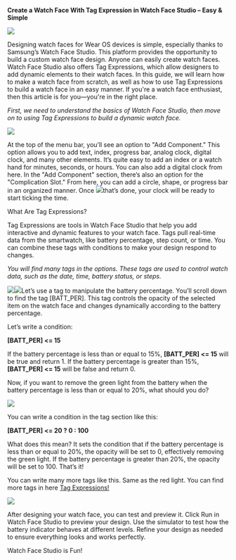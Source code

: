 ﻿
**Create a Watch Face With Tag Expression in Watch Face Studio – Easy & Simple**

![](Aspose.Words.e33cce68-31ca-46de-adeb-dabfc574b291.001.png)

Designing watch faces for Wear OS devices is simple, especially thanks to Samsung’s Watch Face Studio. This platform provides the opportunity to build a custom watch face design. Anyone can easily create watch faces. Watch Face Studio also offers Tag Expressions, which allow designers to add dynamic elements to their watch faces. In this guide, we will learn how to make a watch face from scratch, as well as how to use Tag Expressions to build a watch face in an easy manner. If you're a watch face enthusiast, then this article is for you—you're in the right place.

*First, we need to understand the basics of Watch Face Studio, then move on to using Tag Expressions to build a dynamic watch face.*

![](Aspose.Words.e33cce68-31ca-46de-adeb-dabfc574b291.002.png) 

At the top of the menu bar, you’ll see an option to "Add Component." This option allows you to add text, index, progress bar, analog clock, digital clock, and many other elements. It’s quite easy to add an index or a watch hand for minutes, seconds, or hours. You can also add a digital clock from here. In the "Add Component" section, there’s also an option for the "Complication Slot." From here, you can add a circle, shape, or progress bar in an organized manner. Once ![](Aspose.Words.e33cce68-31ca-46de-adeb-dabfc574b291.003.png)that’s done, your clock will be ready to start ticking the time.

What Are Tag Expressions?

Tag Expressions are tools in Watch Face Studio that help you add interactive and dynamic features to your watch face. Tags pull real-time data from the smartwatch, like battery percentage, step count, or time. You can combine these tags with conditions to make your design respond to changes.

*You will find many tags in the options. These tags are used to control watch data, such as the date, time, battery status, or steps.*

![](Aspose.Words.e33cce68-31ca-46de-adeb-dabfc574b291.004.png)![](Aspose.Words.e33cce68-31ca-46de-adeb-dabfc574b291.005.png)Let’s use a tag to manipulate the battery percentage. You’ll scroll down to find the tag [BATT\_PER]. This tag controls the opacity of the selected item on the watch face and changes dynamically according to the battery percentage.

Let’s write a condition:

**[BATT\_PER] <= 15**

If the battery percentage is less than or equal to 15%, **[BATT\_PER] <= 15** will be true and return 1. If the battery percentage is greater than 15%, **[BATT\_PER] <= 15** will be false and return 0.

Now, if you want to remove the green light from the battery when the battery percentage is less than or equal to 20%, what should you do? 

![](Aspose.Words.e33cce68-31ca-46de-adeb-dabfc574b291.006.png)

You can write a condition in the tag section like this:

**[BATT\_PER] <= 20 ? 0 : 100**

What does this mean? It sets the condition that if the battery percentage is less than or equal to 20%, the opacity will be set to 0, effectively removing the green light. If the battery percentage is greater than 20%, the opacity will be set to 100. That’s it! 

You can write many more tags like this. Same as the red light. You can find more tags in here [Tag Expressions!](https://developer.samsung.com/watch-face-studio/user-guide/tag-expression.html)

![](Aspose.Words.e33cce68-31ca-46de-adeb-dabfc574b291.007.png)

After designing your watch face, you can test and preview it. Click Run in Watch Face Studio to preview your design. Use the simulator to test how the battery indicator behaves at different levels. Refine your design as needed to ensure everything looks and works perfectly.

Watch Face Studio is Fun!
